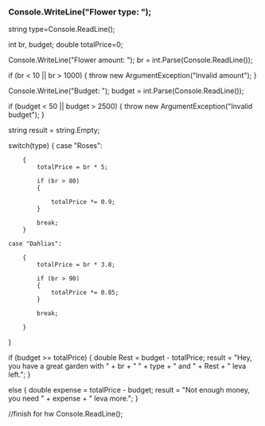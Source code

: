 ### Console.WriteLine("Flower type: ");
string type=Console.ReadLine();

int br, budget;
double totalPrice=0;

Console.WriteLine("Flower amount: ");
br = int.Parse(Console.ReadLine());


if (br < 10 || br > 1000)
{
	throw new ArgumentException("Invalid amount");
}

Console.WriteLine("Budget: ");
budget = int.Parse(Console.ReadLine());

if (budget < 50 || budget > 2500)
{
	throw new ArgumentException("Invalid budget");
}

string result = string.Empty;

switch(type)
{
	case "Roses":
		
		
		{
			totalPrice = br * 5;

			if (br > 80)
			{

				totalPrice *= 0.9;
			}

			break;
		}

	case "Dahlias":

		{
			totalPrice = br * 3.8;

			if (br > 90)
			{
				totalPrice *= 0.85;
			}
			
			break;
			
		}


}

if (budget >= totalPrice)
{
	double Rest = budget - totalPrice;
	result = "Hey, you have a great garden with " + br + " " + type + " and " + Rest + " leva left.";
}

else
{
	double expense = totalPrice - budget;
	result = "Not enough money, you need " + expense + " leva more.";
}



//finish for hw
Console.ReadLine();
